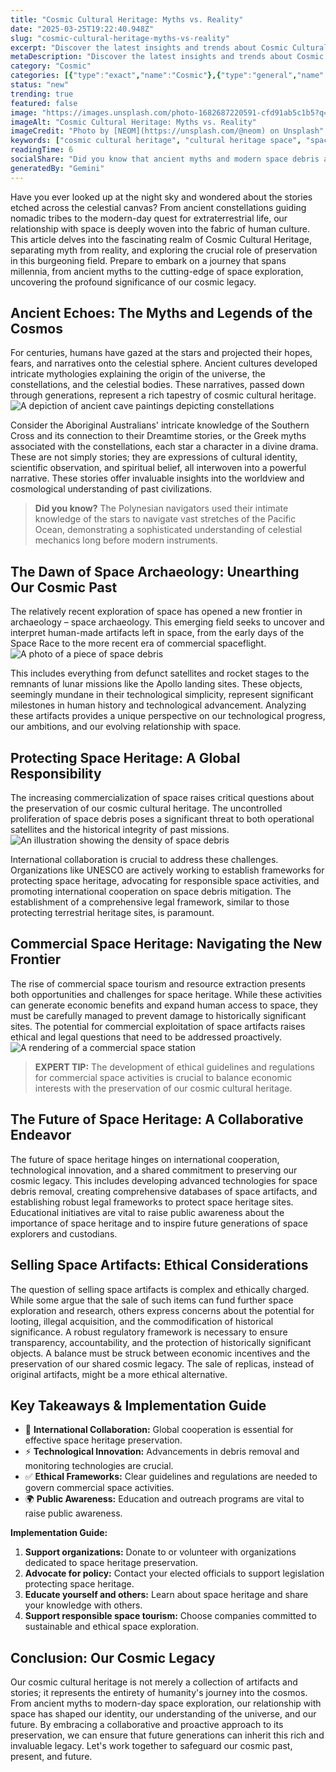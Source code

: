 ```yaml
---
title: "Cosmic Cultural Heritage: Myths vs. Reality"
date: "2025-03-25T19:22:40.948Z"
slug: "cosmic-cultural-heritage-myths-vs-reality"
excerpt: "Discover the latest insights and trends about Cosmic Cultural Heritage. This comprehensive guide covers everything you need to know about Cosmic Cultural Heritage in 2025."
metaDescription: "Discover the latest insights and trends about Cosmic Cultural Heritage. This comprehensive guide covers everything you need to know about Cosmic Cultural H..."
category: "Cosmic"
categories: [{"type":"exact","name":"Cosmic"},{"type":"general","name":"Archaeology"},{"type":"medium","name":"Space Archaeology"},{"type":"specific","name":"Artifact Preservation"},{"type":"niche","name":"Digital Reconstruction"}]
status: "new"
trending: true
featured: false
image: "https://images.unsplash.com/photo-1682687220591-cfd91ab5c1b5?q=85&w=1200&fit=max&fm=webp&auto=compress"
imageAlt: "Cosmic Cultural Heritage: Myths vs. Reality"
imageCredit: "Photo by [NEOM](https://unsplash.com/@neom) on Unsplash"
keywords: ["cosmic cultural heritage", "cultural heritage space", "space archaeology", "extraterrestrial archaeology", "protecting space heritage", "commercial space heritage", "UNESCO space heritage", "future of space heritage", "space cultural preservation", "selling space artifacts"]
readingTime: 6
socialShare: "Did you know that ancient myths and modern space debris are both vital parts of our cosmic cultural heritage?  Protecting this legacy requires global cooperation and innovative solutions."
generatedBy: "Gemini"
---
```




Have you ever looked up at the night sky and wondered about the stories etched across the celestial canvas?  From ancient constellations guiding nomadic tribes to the modern-day quest for extraterrestrial life, our relationship with space is deeply woven into the fabric of human culture.  This article delves into the fascinating realm of Cosmic Cultural Heritage, separating myth from reality, and exploring the crucial role of preservation in this burgeoning field.  Prepare to embark on a journey that spans millennia, from ancient myths to the cutting-edge of space exploration, uncovering the profound significance of our cosmic legacy.

##  Ancient Echoes: The Myths and Legends of the Cosmos

For centuries, humans have gazed at the stars and projected their hopes, fears, and narratives onto the celestial sphere.  Ancient cultures developed intricate mythologies explaining the origin of the universe, the constellations, and the celestial bodies.  These narratives, passed down through generations, represent a rich tapestry of cosmic cultural heritage. ![A depiction of ancient cave paintings depicting constellations](https://images.unsplash.com/photo-1462331940025-496dfbfc7564?q=85&w=1200&fit=max&fm=webp&auto=compress)

Consider the Aboriginal Australians' intricate knowledge of the Southern Cross and its connection to their Dreamtime stories, or the Greek myths associated with the constellations, each star a character in a divine drama. These are not simply stories; they are expressions of cultural identity, scientific observation, and spiritual belief, all interwoven into a powerful narrative.  These stories offer invaluable insights into the worldview and cosmological understanding of past civilizations.

> **Did you know?** The Polynesian navigators used their intimate knowledge of the stars to navigate vast stretches of the Pacific Ocean, demonstrating a sophisticated understanding of celestial mechanics long before modern instruments.

## The Dawn of Space Archaeology: Unearthing Our Cosmic Past

The relatively recent exploration of space has opened a new frontier in archaeology – space archaeology. This emerging field seeks to uncover and interpret human-made artifacts left in space, from the early days of the Space Race to the more recent era of commercial spaceflight.  ![A photo of a piece of space debris](https://images.unsplash.com/photo-1622278934023-1fc1fe795c0c?q=85&w=1200&fit=max&fm=webp&auto=compress)

This includes everything from defunct satellites and rocket stages to the remnants of lunar missions like the Apollo landing sites. These objects, seemingly mundane in their technological simplicity, represent significant milestones in human history and technological advancement.  Analyzing these artifacts provides a unique perspective on our technological progress, our ambitions, and our evolving relationship with space.

## Protecting Space Heritage: A Global Responsibility

The increasing commercialization of space raises critical questions about the preservation of our cosmic cultural heritage.   The uncontrolled proliferation of space debris poses a significant threat to both operational satellites and the historical integrity of past missions.  ![An illustration showing the density of space debris](https://images.unsplash.com/photo-1715538859909-914de12746b8?q=85&w=1200&fit=max&fm=webp&auto=compress)

International collaboration is crucial to address these challenges.  Organizations like UNESCO are actively working to establish frameworks for protecting space heritage, advocating for responsible space activities, and promoting international cooperation on space debris mitigation.  The establishment of a comprehensive legal framework, similar to those protecting terrestrial heritage sites, is paramount.

## Commercial Space Heritage: Navigating the New Frontier

The rise of commercial space tourism and resource extraction presents both opportunities and challenges for space heritage. While these activities can generate economic benefits and expand human access to space, they must be carefully managed to prevent damage to historically significant sites.  The potential for commercial exploitation of space artifacts raises ethical and legal questions that need to be addressed proactively.  ![A rendering of a commercial space station](https://images.unsplash.com/photo-1445067041505-b53988974abd?q=85&w=1200&fit=max&fm=webp&auto=compress)

> **EXPERT TIP:**  The development of ethical guidelines and regulations for commercial space activities is crucial to balance economic interests with the preservation of our cosmic cultural heritage.

## The Future of Space Heritage: A Collaborative Endeavor

The future of space heritage hinges on international cooperation, technological innovation, and a shared commitment to preserving our cosmic legacy.  This includes developing advanced technologies for space debris removal, creating comprehensive databases of space artifacts, and establishing robust legal frameworks to protect space heritage sites.  Educational initiatives are vital to raise public awareness about the importance of space heritage and to inspire future generations of space explorers and custodians.

##  Selling Space Artifacts: Ethical Considerations

The question of selling space artifacts is complex and ethically charged.  While some argue that the sale of such items can fund further space exploration and research, others express concerns about the potential for looting, illegal acquisition, and the commodification of historical significance.  A robust regulatory framework is necessary to ensure transparency, accountability, and the protection of historically significant objects.  A balance must be struck between economic incentives and the preservation of our shared cosmic legacy.  The sale of replicas, instead of original artifacts, might be a more ethical alternative.

## Key Takeaways & Implementation Guide

* 🔑 **International Collaboration:**  Global cooperation is essential for effective space heritage preservation.
* ⚡ **Technological Innovation:** Advancements in debris removal and monitoring technologies are crucial.
* ✅ **Ethical Frameworks:** Clear guidelines and regulations are needed to govern commercial space activities.
* 🌍 **Public Awareness:** Education and outreach programs are vital to raise public awareness.

**Implementation Guide:**

1. **Support organizations:** Donate to or volunteer with organizations dedicated to space heritage preservation.
2. **Advocate for policy:** Contact your elected officials to support legislation protecting space heritage.
3. **Educate yourself and others:** Learn about space heritage and share your knowledge with others.
4. **Support responsible space tourism:** Choose companies committed to sustainable and ethical space exploration.

## Conclusion:  Our Cosmic Legacy

Our cosmic cultural heritage is not merely a collection of artifacts and stories; it represents the entirety of humanity's journey into the cosmos.  From ancient myths to modern-day space exploration, our relationship with space has shaped our identity, our understanding of the universe, and our future.  By embracing a collaborative and proactive approach to its preservation, we can ensure that future generations can inherit this rich and invaluable legacy.  Let's work together to safeguard our cosmic past, present, and future.

